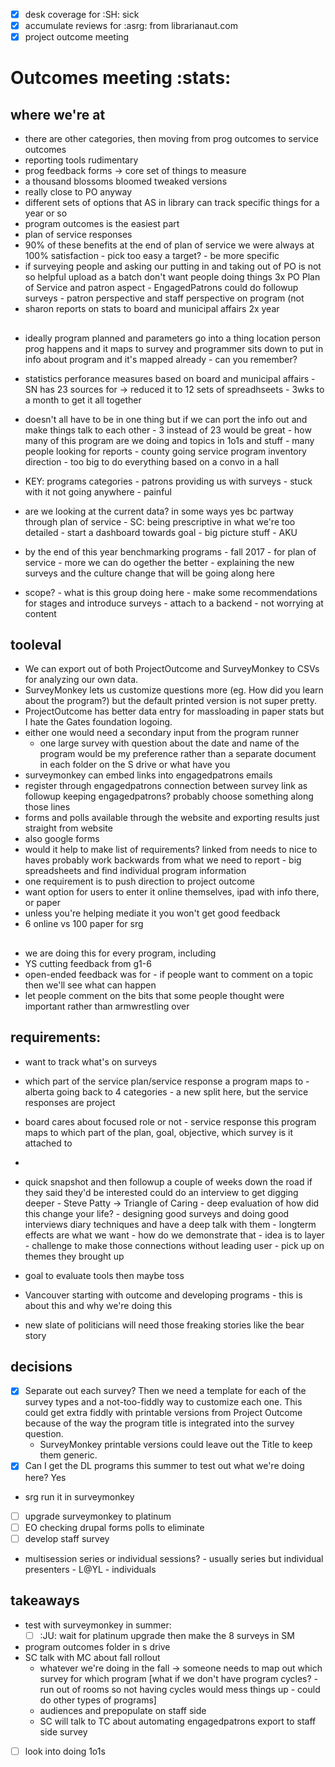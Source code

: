 - [X] desk coverage for :SH: sick
- [X] accumulate reviews for :asrg: from librarianaut.com
- [X] project outcome meeting

# Outcomes meeting :stats:

## where we're at

- there are other categories, then moving from prog outcomes to service outcomes
- reporting tools rudimentary
- prog feedback forms -> core set of things to measure
- a thousand blossoms bloomed tweaked versions
- really close to PO anyway
- different sets of options that AS in library can track specific things for a year or so
- program outcomes is the easiest part
- plan of service responses
- 90% of these benefits at the end of plan of service we were always at 100% satisfaction - pick too easy a target? - be more specific
- if surveying people and asking our putting in and taking out of PO is not so helpful upload as a batch don't want people doing things 3x PO Plan of Service and patron aspect - EngagedPatrons could do followup surveys - patron perspective and staff perspective on program (not
- sharon reports on stats to board and municipal affairs 2x year

## 

- ideally program planned and parameters go into a thing  location person prog happens and it maps to survey and programmer sits down to put in info about program and it's mapped already - can you remember?

- statistics perforance measures based on board and municipal affairs - SN has 23 sources for -> reduced it to 12 sets of spreadhseets - 3wks to a month to get it all together

- doesn't all have to be in one thing but if we can port the info out and make things talk to each other - 3 instead of 23 would be great - how many of this program are we doing and topics in 1o1s and stuff - many people looking for reports - county going service program inventory direction - too big to do everything based on a convo in a hall

- KEY: programs categories - patrons providing us with surveys - stuck with it not going anywhere - painful

- are we looking at the current data? in some ways yes bc partway through plan of service - SC: being prescriptive in what we're too detailed - start a dashboard towards goal - big picture stuff - AKU

- by the end of this year benchmarking programs - fall 2017 - for plan of service - more we can do ogether the better - explaining the new surveys and the culture change that will be going along here

- scope? - what is this group doing here - make some recommendations for stages and introduce surveys - attach to a backend - not worrying at content

## tooleval

- We can export out of both ProjectOutcome and SurveyMonkey to CSVs for analyzing our own data.
- SurveyMonkey lets us customize questions more (eg. How did you learn about the program?) but the default printed version is not super pretty.
- ProjectOutcome has better data entry for massloading in paper stats but I hate the Gates foundation logoing.
- either one would need a secondary input from the program runner
  * one large survey with question about the date and name of the program would be my preference rather than a separate document in each folder on the S drive or what have you
- surveymonkey can embed links into engagedpatrons emails
- register through engagedpatrons connection between survey link as followup keeping engagedpatrons? probably choose something along those lines
- forms and polls available through the website and exporting results just straight from website
- also google forms
- would it help to make list of requirements? linked from needs to nice to haves probably work backwards from what we need to report - big spreadsheets and find individual program information
- one requirement is to push direction to project outcome
- want option for users to enter it online themselves, ipad with info there, or paper
- unless you're helping mediate it you won't get good feedback
- 6 online vs 100 paper for srg

##

- we are doing this for every program, including
- YS cutting feedback from g1-6
- open-ended feedback was for - if people want to comment on a topic then we'll see what can happen
- let people comment on the bits that some people thought were important rather than armwrestling over

## requirements:

- want to track what's on surveys
- which part of the service plan/service response a program maps to - alberta going back to 4 categories - a new split here, but the service responses are project
- board cares about focused role or not - service response this program maps to which part of the plan, goal, objective, which survey is it attached to
- 
- quick snapshot and then followup a couple of weeks down the road if they said they'd be interested could do an interview to get digging deeper - Steve Patty -> Triangle of Caring - deep evaluation of how did this change your life? - designing good surveys and doing good interviews diary techniques and have a deep talk with them - longterm effects are what we want - how do we demonstrate that - idea is to layer - challenge to make those connections without leading user - pick up on themes they brought up

- goal to evaluate tools then maybe toss

- Vancouver starting with outcome and developing programs - this is about this and why we're doing this

- new slate of politicians will need those freaking stories like the bear story

## decisions

- [X] Separate out each survey? Then we need a template for each of the survey types and a not-too-fiddly way to customize each one. This could get extra fiddly with printable versions from Project Outcome because of the way the program title is integrated into the survey question.
  * SurveyMonkey printable versions could leave out the Title to keep them generic.
- [X] Can I get the DL programs this summer to test out what we're doing here? Yes
- srg run it in surveymonkey
- [ ] upgrade surveymonkey to platinum
- [ ] EO checking drupal forms polls to eliminate
- [ ] develop staff survey
- multisession series or individual sessions? - usually series but individual presenters - L@YL - individuals

## takeaways

- test with surveymonkey in summer:
  - [ ] :JU: wait for platinum upgrade then make the 8 surveys in SM
- program outcomes folder in s drive
- SC talk with MC about fall rollout
  - whatever we're doing in the fall -> someone needs to map out which survey for which program [what if we don't have program cycles? - run out of rooms so not having cycles would mess things up - could do other types of programs]
  - audiences and prepopulate on staff side
  - SC will talk to TC about automating engagedpatrons export to staff side survey
- [ ] look into doing 1o1s
